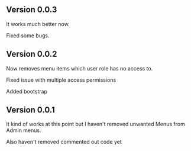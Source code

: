 ## Version 0.0.3

It works much better now.

Fixed some bugs.

## Version 0.0.2

Now removes menu items which user role has no access to.

Fixed issue with multiple access permissions

Added bootstrap

## Version 0.0.1

It kind of works at this point but I haven't removed unwanted Menus from Admin menus.

Also haven't removed commented out code yet
